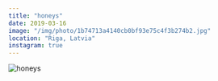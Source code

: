 ```yaml
---
title: "honeys"
date: 2019-03-16
image: "/img/photo/1b74713a4140cb0bf93e75c4f3b274b2.jpg"
location: "Riga, Latvia"
instagram: true
---
```


![honeys](/img/photo/1b74713a4140cb0bf93e75c4f3b274b2.jpg)

